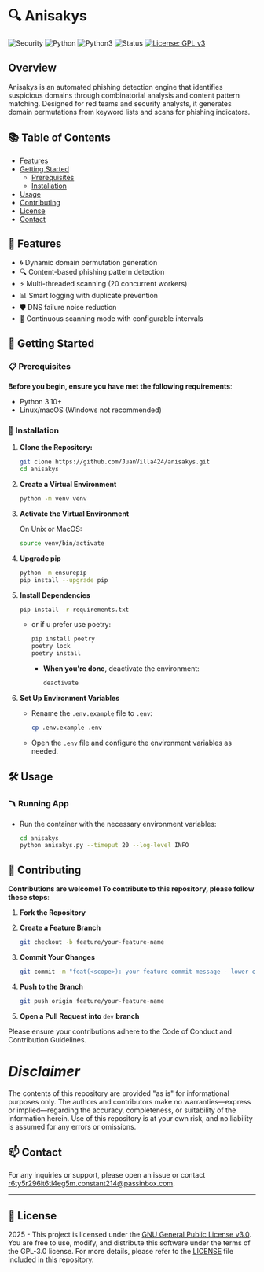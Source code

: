 # 🔍 Anisakys

![Security](https://img.shields.io/badge/Security-BlueTeam-blue)
![Python](https://img.shields.io/badge/Python-3776AB?logo=python&logoColor=fff)
![Python3](https://img.shields.io/badge/Python-3.10%2B-blue.svg)
![Status](https://img.shields.io/badge/Status-Development-blue.svg)
[![License: GPL v3](https://img.shields.io/badge/License-GPLv3-blue.svg)](https://www.gnu.org/licenses/gpl-3.0.en.html)

## Overview

Anisakys is an automated phishing detection engine that identifies suspicious domains through combinatorial analysis and content pattern matching. Designed for red teams and security analysts, it generates domain permutations from keyword lists and scans for phishing indicators.

## 📚 Table of Contents

- [Features](#-features)
- [Getting Started](#-getting-started)
  - [Prerequisites](#-prerequisites)
  - [Installation](#-installation)
- [Usage](#-usage)
- [Contributing](#-contributing)
- [License](#-license)
- [Contact](#-contact)

## 🌟 Features

- 🌀 Dynamic domain permutation generation
- 🔍 Content-based phishing pattern detection
- ⚡ Multi-threaded scanning (20 concurrent workers)
- 📊 Smart logging with duplicate prevention
- 🛡️ DNS failure noise reduction
- 🔄 Continuous scanning mode with configurable intervals

## 🚀 Getting Started

### 📋 Prerequisites

**Before you begin, ensure you have met the following requirements**:

- Python 3.10+
- Linux/macOS (Windows not recommended)

### 🔨 Installation

1. **Clone the Repository:**

   ```bash
   git clone https://github.com/JuanVilla424/anisakys.git
   cd anisakys
   ```

2. **Create a Virtual Environment**

   ```bash
   python -m venv venv
   ```

3. **Activate the Virtual Environment**

   On Unix or MacOS:

   ```bash
   source venv/bin/activate
   ```

4. **Upgrade pip**

   ```bash
   python -m ensurepip
   pip install --upgrade pip
   ```

5. **Install Dependencies**

   ```bash
   pip install -r requirements.txt
   ```

   - or if u prefer use poetry:

     ```bash
     pip install poetry
     poetry lock
     poetry install
     ```

     - **When you're done**, deactivate the environment:

       ```bash
       deactivate
       ```

6. **Set Up Environment Variables**

   - Rename the `.env.example` file to `.env`:
     ```bash
     cp .env.example .env
     ```
   - Open the `.env` file and configure the environment variables as needed.

## 🛠️ Usage

### 🪃 **Running App**

- Run the container with the necessary environment variables:

  ```bash
  cd anisakys
  python anisakys.py --timeput 20 --log-level INFO
  ```

## 🤝 Contributing

**Contributions are welcome! To contribute to this repository, please follow these steps**:

1. **Fork the Repository**

2. **Create a Feature Branch**

   ```bash
   git checkout -b feature/your-feature-name
   ```

3. **Commit Your Changes**

   ```bash
   git commit -m "feat(<scope>): your feature commit message - lower case"
   ```

4. **Push to the Branch**

   ```bash
   git push origin feature/your-feature-name
   ```

5. **Open a Pull Request into** `dev` **branch**

Please ensure your contributions adhere to the Code of Conduct and Contribution Guidelines.

# _Disclaimer_

The contents of this repository are provided "as is" for informational purposes only. The authors and contributors make no warranties—express or implied—regarding the accuracy, completeness, or suitability of the information herein. Use of this repository is at your own risk, and no liability is assumed for any errors or omissions.

## 📫 Contact

For any inquiries or support, please open an issue or contact [r6ty5r296it6tl4eg5m.constant214@passinbox.com](mailto:r6ty5r296it6tl4eg5m.constant214@passinbox.com).

---

## 📜 License

2025 - This project is licensed under the [GNU General Public License v3.0](https://www.gnu.org/licenses/gpl-3.0.en.html). You are free to use, modify, and distribute this software under the terms of the GPL-3.0 license. For more details, please refer to the [LICENSE](LICENSE) file included in this repository.
